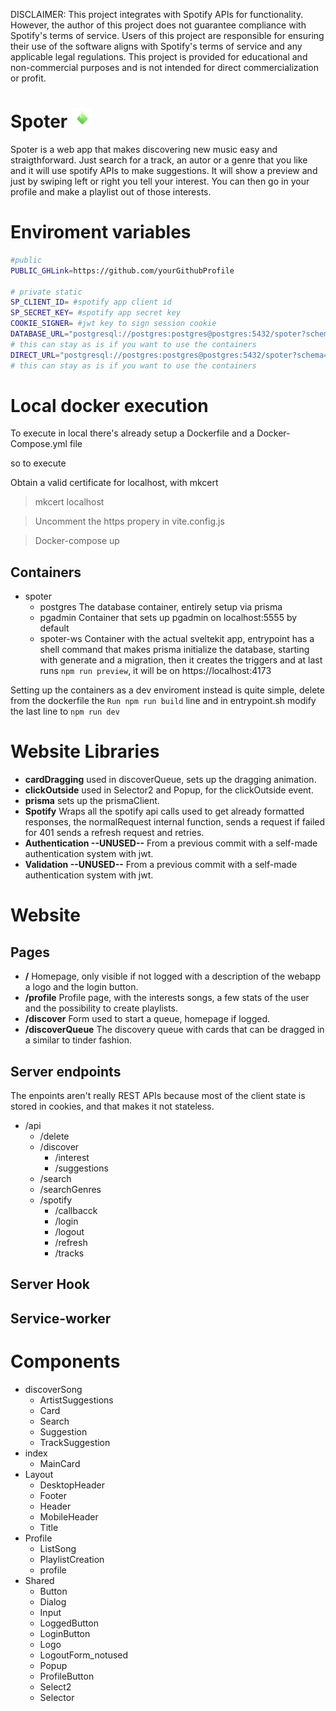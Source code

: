 DISCLAIMER: This project integrates with Spotify APIs for functionality. However, the author of this project does not guarantee compliance with Spotify's terms of service. Users of this project are responsible for ensuring their use of the software aligns with Spotify's terms of service and any applicable legal regulations. This project is provided for educational and non-commercial purposes and is not intended for direct commercialization or profit.

# Spoter <img src="./static/favicon-32x32.png">

Spoter is a web app that makes discovering new music easy and straigthforward. Just search for a track, an autor or a genre that you like and it will use spotify APIs to make suggestions. It will show a preview and just by swiping left or right you tell your interest. You can then go in your profile and make a playlist out of those interests.

# Enviroment variables

```sh
#public
PUBLIC_GHLink=https://github.com/yourGithubProfile

# private static
SP_CLIENT_ID= #spotify app client id
SP_SECRET_KEY= #spotify app secret key
COOKIE_SIGNER= #jwt key to sign session cookie
DATABASE_URL="postgresql://postgres:postgres@postgres:5432/spoter?schema=public" 
# this can stay as is if you want to use the containers
DIRECT_URL="postgresql://postgres:postgres@postgres:5432/spoter?schema=public" 
# this can stay as is if you want to use the containers
```

# Local docker execution

To execute in local there's already setup a Dockerfile and a Docker-Compose.yml file

so to execute

Obtain a valid certificate for localhost, with mkcert
> mkcert localhost

> Uncomment the https propery in vite.config.js

> Docker-compose up

## Containers

- spoter
  - postgres
        The database container, entirely setup via prisma 
  - pgadmin
        Container that sets up pgadmin on localhost:5555 by default
  - spoter-ws
       Container with the actual sveltekit app, entrypoint has a shell command that makes prisma initialize the database, starting with generate and a migration, then it creates the triggers and at last runs ```npm run preview```, it will be on https://localhost:4173

Setting up the containers as a dev enviroment instead is quite simple, delete from the dockerfile the ```Run npm run build``` line and in entrypoint.sh modify the last line to ```npm run dev```

# Website Libraries

- __cardDragging__
  used in discoverQueue, sets up the dragging animation.
- __clickOutside__
  used in Selector2 and Popup, for the clickOutside event.
- __prisma__
  sets up the prismaClient.
- __Spotify__
  Wraps all the spotify api calls used to get already formatted responses, the normalRequest internal function, sends a request if failed for 401 sends a refresh request and retries.
- __Authentication --UNUSED--__
  From a previous commit with a self-made authentication system with jwt.
- __Validation --UNUSED--__
  From a previous commit with a self-made authentication system with jwt.

# Website
## Pages

- __/__
  Homepage, only visible if not logged with a description of the webapp a logo and the login button.
- __/profile__
  Profile page, with the interests songs, a few stats of the user and the possibility to create playlists. 
- __/discover__
  Form used to start a queue, homepage if logged.
- __/discoverQueue__
  The discovery queue with cards that can be dragged in a similar to tinder fashion.

## Server endpoints

The enpoints aren't really REST APIs because most of the client state is stored in cookies, and that makes it not stateless.

- /api
  - /delete
  - /discover
    - /interest
    - /suggestions
  - /search
  - /searchGenres
  - /spotify
    - /callbacck
    - /login
    - /logout
    - /refresh
    - /tracks

## Server  Hook

## Service-worker

# Components

- discoverSong
  - ArtistSuggestions
  - Card
  - Search
  - Suggestion
  - TrackSuggestion
- index
  - MainCard
- Layout
  - DesktopHeader
  - Footer
  - Header
  - MobileHeader
  - Title
- Profile
  - ListSong
  - PlaylistCreation
  - profile
- Shared
  - Button
  - Dialog
  - Input
  - LoggedButton
  - LoginButton
  - Logo
  - LogoutForm_notused
  - Popup
  - ProfileButton
  - Select2
  - Selector

